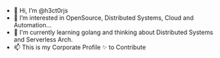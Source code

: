 - 👋 Hi, I’m @h3ct0rjs
- 👀 I’m interested in OpenSource, Distributed Systems, Cloud and Automation...
- 🌱 I'm currently learning golang and thinking about Distributed  Systems and Serverless Arch.
- 📫 This is my Corporate Profile ✨ to Contribute 

<!---
hectorjimenezs/hectorjimenezs is a ✨ special ✨ repository because its `README.md` (this file) appears on your GitHub profile.
You can click the Preview link to take a look at your changes.
--->
